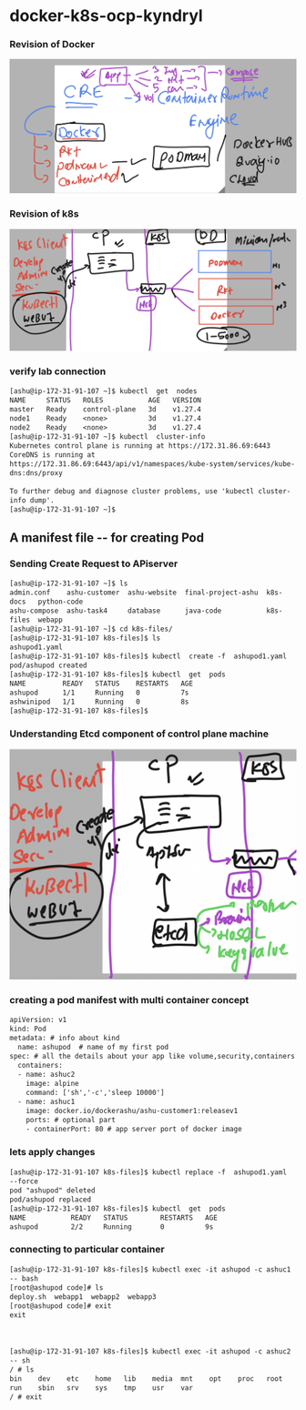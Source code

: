# docker-k8s-ocp-kyndryl

### Revision of Docker 

<img src="rev1.png">

### Revision of k8s 

<img src="rev2.png">

### verify lab connection 

```
[ashu@ip-172-31-91-107 ~]$ kubectl  get  nodes
NAME     STATUS   ROLES           AGE   VERSION
master   Ready    control-plane   3d    v1.27.4
node1    Ready    <none>          3d    v1.27.4
node2    Ready    <none>          3d    v1.27.4
[ashu@ip-172-31-91-107 ~]$ kubectl  cluster-info 
Kubernetes control plane is running at https://172.31.86.69:6443
CoreDNS is running at https://172.31.86.69:6443/api/v1/namespaces/kube-system/services/kube-dns:dns/proxy

To further debug and diagnose cluster problems, use 'kubectl cluster-info dump'.
[ashu@ip-172-31-91-107 ~]$ 
```

## A manifest file -- for creating Pod 

### Sending Create Request to APiserver

```
[ashu@ip-172-31-91-107 ~]$ ls
admin.conf    ashu-customer  ashu-website  final-project-ashu  k8s-docs   python-code
ashu-compose  ashu-task4     database      java-code           k8s-files  webapp
[ashu@ip-172-31-91-107 ~]$ cd k8s-files/
[ashu@ip-172-31-91-107 k8s-files]$ ls
ashupod1.yaml
[ashu@ip-172-31-91-107 k8s-files]$ kubectl  create -f  ashupod1.yaml 
pod/ashupod created
[ashu@ip-172-31-91-107 k8s-files]$ kubectl  get  pods
NAME         READY   STATUS    RESTARTS   AGE
ashupod      1/1     Running   0          7s
ashwinipod   1/1     Running   0          8s
[ashu@ip-172-31-91-107 k8s-files]$ 
```

### Understanding Etcd component of control plane machine 

<img src="etcd.png">

### creating a pod manifest with multi container concept 

```
apiVersion: v1 
kind: Pod 
metadata: # info about kind  
  name: ashupod  # name of my first pod 
spec: # all the details about your app like volume,security,containers
  containers:
  - name: ashuc2
    image: alpine 
    command: ['sh','-c','sleep 10000']
  - name: ashuc1 
    image: docker.io/dockerashu/ashu-customer1:releasev1
    ports: # optional part 
    - containerPort: 80 # app server port of docker image
```

### lets apply changes

```
[ashu@ip-172-31-91-107 k8s-files]$ kubectl replace -f  ashupod1.yaml  --force 
pod "ashupod" deleted
pod/ashupod replaced
[ashu@ip-172-31-91-107 k8s-files]$ kubectl  get  pods
NAME           READY   STATUS        RESTARTS   AGE
ashupod        2/2     Running       0          9s
```

### connecting to particular container

```
[ashu@ip-172-31-91-107 k8s-files]$ kubectl exec -it ashupod -c ashuc1  -- bash 
[root@ashupod code]# ls
deploy.sh  webapp1  webapp2  webapp3
[root@ashupod code]# exit
exit



[ashu@ip-172-31-91-107 k8s-files]$ kubectl exec -it ashupod -c ashuc2  -- sh 
/ # ls
bin    dev    etc    home   lib    media  mnt    opt    proc   root   run    sbin   srv    sys    tmp    usr    var
/ # exit
```
